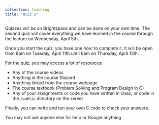```yaml
---
collection: teaching
title: "Quiz 2"
---
```


Quizzes will be on Brightspace and can be done on your own time.
The second quiz
will cover everything we have learned in the course through the lecture on Wednesday, April 5th.

Once you start the quiz, you have one hour to complete it. It will be open from
8am on Tuesday, April 11th until 6am on Thursday, April 13th.

For the  quiz, you may access a lot of resources:
* Any of the course videos
* Anything in the course Discord
* Anything linked from the course webpage
* The course textbook (Problem Solving and Program Design in C)
* Any of your assignments or code you have written in class, or code in the
	`/public` directory on the server

Finally, you can write and run your own C code to check your answers.

You may *not* ask anyone else for help or Google anything.
